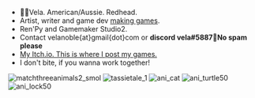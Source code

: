 - 🦘🦌Vela. American/Aussie. Redhead.
- Artist, writer and game dev [making games](https://velanoble.com/).
- Ren'Py and Gamemaker Studio2.
- Contact velanoble{at}gmail{dot}com or <strong> discord vela#5887🔑No spam please</strong>
- [My Itch.io. This is where I post my games.](https://velanoble.itch.io/)
- I don't bite, if you wanna work together!


![matchthreeanimals2_smol](https://user-images.githubusercontent.com/47091951/199380258-0b23e60e-dc53-41b9-b5b9-4b02dc35f8de.gif)
![tassietale_1](https://user-images.githubusercontent.com/47091951/149853883-9ea8f44b-d50e-4048-a9d6-2f87bf206863.gif)
![ani_cat](https://user-images.githubusercontent.com/47091951/127810728-b10a6a0b-f218-4af5-bfcc-eb75cc3ec81a.gif)
![ani_turtle50](https://user-images.githubusercontent.com/47091951/123736006-6fcdd880-d8df-11eb-8be0-f37228f7d6cb.gif)
![ani_lock50](https://user-images.githubusercontent.com/47091951/133012077-2d67ca10-a1d2-4f72-80ac-458bfc1bf427.gif)
